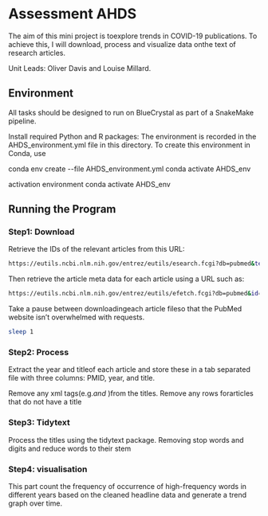 # Assessment AHDS

The aim of this mini project is toexplore trends in COVID-19 publications. 
To achieve this, I will download, process and visualize data onthe text of research articles.

Unit Leads: Oliver Davis and Louise Millard.


## Environment

All tasks should be designed to run on BlueCrystal as part of a SnakeMake pipeline.

Install required Python and R packages: 
The environment is recorded in the AHDS_environment.yml file in this directory. 
To create this environment in Conda, use

conda env create --file AHDS_environment.yml
conda activate AHDS_env

activation environment
conda activate AHDS_env


## Running the Program

### Step1: Download
Retrieve the IDs of the relevant articles from this URL:

```bash
https://eutils.ncbi.nlm.nih.gov/entrez/eutils/esearch.fcgi?db=pubmed&term=%22long%20c ovid%22&retmax=10000
```

Then retrieve the article meta data for each article using a URL such as:
```bash
https://eutils.ncbi.nlm.nih.gov/entrez/eutils/efetch.fcgi?db=pubmed&id=39240571
```
Take a pause between downloadingeach article fileso that the PubMed website isn’t overwhelmed with requests.
```bash
sleep 1 
```

### Step2: Process

Extract the year and titleof each article and store these in a tab separated file with three columns: PMID, year, and title.

Remove any xml tags(e.g.<i>and </i>)from the titles.
Remove any rows forarticles that do not have a title

### Step3: Tidytext

Process the titles using the tidytext package. 
Removing stop words and digits and reduce words to their stem


### Step4: visualisation

This part count the frequency of occurrence of high-frequency words in different years based on the cleaned headline data and generate a trend graph over time.


